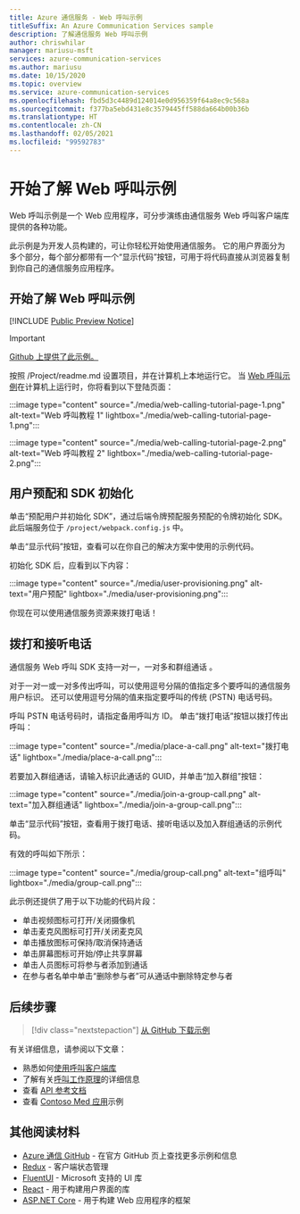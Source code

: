 ```yaml
---
title: Azure 通信服务 - Web 呼叫示例
titleSuffix: An Azure Communication Services sample
description: 了解通信服务 Web 呼叫示例
author: chriswhilar
manager: mariusu-msft
services: azure-communication-services
ms.author: mariusu
ms.date: 10/15/2020
ms.topic: overview
ms.service: azure-communication-services
ms.openlocfilehash: fbd5d3c4489d124014e0d956359f64a8ec9c568a
ms.sourcegitcommit: f377ba5ebd431e8c3579445ff588da664b00b36b
ms.translationtype: HT
ms.contentlocale: zh-CN
ms.lasthandoff: 02/05/2021
ms.locfileid: "99592783"
---
```

# <a name="get-started-with-the-web-calling-sample"></a>开始了解 Web 呼叫示例

Web 呼叫示例是一个 Web 应用程序，可分步演练由通信服务 Web 呼叫客户端库提供的各种功能。 

此示例是为开发人员构建的，可让你轻松开始使用通信服务。 它的用户界面分为多个部分，每个部分都带有一个“显示代码”按钮，可用于将代码直接从浏览器复制到你自己的通信服务应用程序。

## <a name="get-started-with-the-web-calling-sample"></a>开始了解 Web 呼叫示例

[!INCLUDE [Public Preview Notice](../includes/public-preview-include.md)]

> [!IMPORTANT]
> [Github 上提供了此示例。](https://github.com/Azure-Samples/communication-services-web-calling-tutorial/)

按照 /Project/readme.md 设置项目，并在计算机上本地运行它。
当 [Web 呼叫示例](https://github.com/Azure-Samples/communication-services-web-calling-tutorial)在计算机上运行时，你将看到以下登陆页面：

:::image type="content" source="./media/web-calling-tutorial-page-1.png" alt-text="Web 呼叫教程 1" lightbox="./media/web-calling-tutorial-page-1.png":::

:::image type="content" source="./media/web-calling-tutorial-page-2.png" alt-text="Web 呼叫教程 2" lightbox="./media/web-calling-tutorial-page-2.png":::

## <a name="user-provisioning-and-sdk-initialization"></a>用户预配和 SDK 初始化 

单击“预配用户并初始化 SDK”，通过后端令牌预配服务预配的令牌初始化 SDK。 此后端服务位于 `/project/webpack.config.js` 中。

单击“显示代码”按钮，查看可以在你自己的解决方案中使用的示例代码。

初始化 SDK 后，应看到以下内容：

:::image type="content" source="./media/user-provisioning.png" alt-text="用户预配" lightbox="./media/user-provisioning.png":::

你现在可以使用通信服务资源来拨打电话！

## <a name="placing-and-receiving-calls"></a>拨打和接听电话

通信服务 Web 呼叫 SDK 支持一对一，一对多和群组通话  。

对于一对一或一对多传出呼叫，可以使用逗号分隔的值指定多个要呼叫的通信服务用户标识。 还可以使用逗号分隔的值来指定要呼叫的传统 (PSTN) 电话号码。 

呼叫 PSTN 电话号码时，请指定备用呼叫方 ID。 单击“拨打电话”按钮以拨打传出呼叫：

:::image type="content" source="./media/place-a-call.png" alt-text="拨打电话" lightbox="./media/place-a-call.png":::

若要加入群组通话，请输入标识此通话的 GUID，并单击“加入群组”按钮：

:::image type="content" source="./media/join-a-group-call.png" alt-text="加入群组通话" lightbox="./media/join-a-group-call.png":::

单击“显示代码”按钮，查看用于拨打电话、接听电话以及加入群组通话的示例代码。

有效的呼叫如下所示：

:::image type="content" source="./media/group-call.png" alt-text="组呼叫" lightbox="./media/group-call.png":::

此示例还提供了用于以下功能的代码片段：

  - 单击视频图标可打开/关闭摄像机
  - 单击麦克风图标可打开/关闭麦克风
  - 单击播放图标可保持/取消保持通话
  - 单击屏幕图标可开始/停止共享屏幕
  - 单击人员图标可将参与者添加到通话
  - 在参与者名单中单击“删除参与者”可从通话中删除特定参与者


## <a name="next-steps"></a>后续步骤

>[!div class="nextstepaction"] 
>[从 GitHub 下载示例](https://github.com/Azure-Samples/communication-services-web-calling-tutorial/)

有关详细信息，请参阅以下文章：

- 熟悉如何[使用呼叫客户端库](../quickstarts/voice-video-calling/calling-client-samples.md)
- 了解有关[呼叫工作原理](../concepts/voice-video-calling/about-call-types.md)的详细信息
- 查看 [API 参考文档](/javascript/api/azure-communication-services/@azure/communication-calling/?view=azure-communication-services-js)
- 查看 [Contoso Med 应用](https://github.com/Azure-Samples/communication-services-contoso-med-app)示例

## <a name="additional-reading"></a>其他阅读材料

- [Azure 通信 GitHub](https://github.com/Azure/communication) - 在官方 GitHub 页上查找更多示例和信息
- [Redux](https://redux.js.org/) - 客户端状态管理
- [FluentUI](https://aka.ms/fluent-ui) - Microsoft 支持的 UI 库
- [React](https://reactjs.org/) - 用于构建用户界面的库
- [ASP.NET Core](/aspnet/core/introduction-to-aspnet-core?preserve-view=true&view=aspnetcore-3.1) - 用于构建 Web 应用程序的框架

